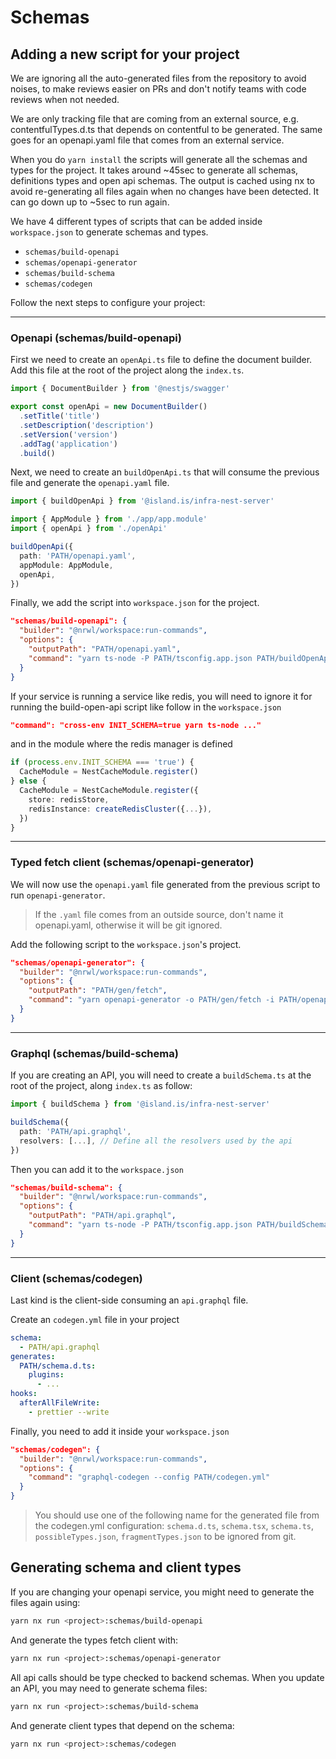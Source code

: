 # Schemas

## Adding a new script for your project

We are ignoring all the auto-generated files from the repository to avoid noises, to make reviews easier on PRs and don't notify teams with code reviews when not needed.

We are only tracking file that are coming from an external source, e.g. contentfulTypes.d.ts that depends on contentful to be generated. The same goes for an openapi.yaml file that comes from an external service.

When you do `yarn install` the scripts will generate all the schemas and types for the project. It takes around ~45sec to generate all schemas, definitions types and open api schemas. The output is cached using nx to avoid re-generating all files again when no changes have been detected. It can go down up to ~5sec to run again.

We have 4 different types of scripts that can be added inside `workspace.json` to generate schemas and types.

- `schemas/build-openapi`
- `schemas/openapi-generator`
- `schemas/build-schema`
- `schemas/codegen`

Follow the next steps to configure your project:

---

### Openapi (schemas/build-openapi)

First we need to create an `openApi.ts` file to define the document builder. Add this file at the root of the project along the `index.ts`.

```ts
import { DocumentBuilder } from '@nestjs/swagger'

export const openApi = new DocumentBuilder()
  .setTitle('title')
  .setDescription('description')
  .setVersion('version')
  .addTag('application')
  .build()
```

Next, we need to create an `buildOpenApi.ts` that will consume the previous file and generate the `openapi.yaml` file.

```ts
import { buildOpenApi } from '@island.is/infra-nest-server'

import { AppModule } from './app/app.module'
import { openApi } from './openApi'

buildOpenApi({
  path: 'PATH/openapi.yaml',
  appModule: AppModule,
  openApi,
})
```

Finally, we add the script into `workspace.json` for the project.

```json
"schemas/build-openapi": {
  "builder": "@nrwl/workspace:run-commands",
  "options": {
    "outputPath": "PATH/openapi.yaml",
    "command": "yarn ts-node -P PATH/tsconfig.app.json PATH/buildOpenApi.ts"
  }
}
```

If your service is running a service like redis, you will need to ignore it for running the build-open-api script like follow in the `workspace.json`

```json
"command": "cross-env INIT_SCHEMA=true yarn ts-node ..."
```

and in the module where the redis manager is defined

```ts
if (process.env.INIT_SCHEMA === 'true') {
  CacheModule = NestCacheModule.register()
} else {
  CacheModule = NestCacheModule.register({
    store: redisStore,
    redisInstance: createRedisCluster({...}),
  })
}
```

---

### Typed fetch client (schemas/openapi-generator)

We will now use the `openapi.yaml` file generated from the previous script to run `openapi-generator`.

> If the `.yaml` file comes from an outside source, don't name it openapi.yaml, otherwise it will be git ignored.

Add the following script to the `workspace.json`'s project.

```json
"schemas/openapi-generator": {
  "builder": "@nrwl/workspace:run-commands",
  "options": {
    "outputPath": "PATH/gen/fetch",
    "command": "yarn openapi-generator -o PATH/gen/fetch -i PATH/openapi.yaml"
  }
}
```

---

### Graphql (schemas/build-schema)

If you are creating an API, you will need to create a `buildSchema.ts` at the root of the project, along `index.ts` as follow:

```ts
import { buildSchema } from '@island.is/infra-nest-server'

buildSchema({
  path: 'PATH/api.graphql',
  resolvers: [...], // Define all the resolvers used by the api
})
```

Then you can add it to the `workspace.json`

```json
"schemas/build-schema": {
  "builder": "@nrwl/workspace:run-commands",
  "options": {
    "outputPath": "PATH/api.graphql",
    "command": "yarn ts-node -P PATH/tsconfig.app.json PATH/buildSchema.ts"
  }
}
```

---

### Client (schemas/codegen)

Last kind is the client-side consuming an `api.graphql` file.

Create an `codegen.yml` file in your project

```yml
schema:
  - PATH/api.graphql
generates:
  PATH/schema.d.ts:
    plugins:
      - ...
hooks:
  afterAllFileWrite:
    - prettier --write
```

Finally, you need to add it inside your `workspace.json`

```json
"schemas/codegen": {
  "builder": "@nrwl/workspace:run-commands",
  "options": {
    "command": "graphql-codegen --config PATH/codegen.yml"
  }
}
```

> You should use one of the following name for the generated file from the codegen.yml configuration: `schema.d.ts`, `schema.tsx`, `schema.ts`, `possibleTypes.json`, `fragmentTypes.json` to be ignored from git.

## Generating schema and client types

If you are changing your openapi service, you might need to generate the files again using:

```bash
yarn nx run <project>:schemas/build-openapi
```

And generate the types fetch client with:

```bash
yarn nx run <project>:schemas/openapi-generator
```

All api calls should be type checked to backend schemas. When you update an API, you may need to generate schema files:

```bash
yarn nx run <project>:schemas/build-schema
```

And generate client types that depend on the schema:

```bash
yarn nx run <project>:schemas/codegen
```

